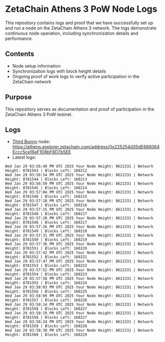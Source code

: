 # ZetaChain Athens 3 PoW Node Logs
This repository contains logs and proof that we have successfully set up and run a node on the ZetaChain Athens 3 network. The logs demonstrate continuous node operation, including synchronization details and performance.

## Contents
- Node setup information
- Synchronization logs with block height details
- Ongoing proof of work logs to verify active participation in the ZetaChain network

## Purpose
This repository serves as documentation and proof of participation in the ZetaChain Athens 3 PoW testnet.

## Logs

- [Third Bunny](https://thirdbunny.xyz/) node: https://athens.explorer.zetachain.com/address/0x225254d35dE666064Eccc5ce16eF1D8bF8D7b5EE
- Latest logs:
```
Wed Jan 29 03:56:48 PM UTC 2025 Your Node Height: 8621331 | Network Height: 8781543 | Blocks Left: 160212
Wed Jan 29 03:56:54 PM UTC 2025 Your Node Height: 8621331 | Network Height: 8781544 | Blocks Left: 160213
Wed Jan 29 03:56:59 PM UTC 2025 Your Node Height: 8621331 | Network Height: 8781545 | Blocks Left: 160214
Wed Jan 29 03:57:04 PM UTC 2025 Your Node Height: 8621331 | Network Height: 8781546 | Blocks Left: 160215
Wed Jan 29 03:57:10 PM UTC 2025 Your Node Height: 8621331 | Network Height: 8781547 | Blocks Left: 160216
Wed Jan 29 03:57:15 PM UTC 2025 Your Node Height: 8621331 | Network Height: 8781548 | Blocks Left: 160217
Wed Jan 29 03:57:20 PM UTC 2025 Your Node Height: 8621331 | Network Height: 8781548 | Blocks Left: 160217
Wed Jan 29 03:57:26 PM UTC 2025 Your Node Height: 8621331 | Network Height: 8781549 | Blocks Left: 160218
Wed Jan 29 03:57:31 PM UTC 2025 Your Node Height: 8621331 | Network Height: 8781550 | Blocks Left: 160219
Wed Jan 29 03:57:36 PM UTC 2025 Your Node Height: 8621331 | Network Height: 8781551 | Blocks Left: 160220
Wed Jan 29 03:57:42 PM UTC 2025 Your Node Height: 8621331 | Network Height: 8781552 | Blocks Left: 160221
Wed Jan 29 03:57:47 PM UTC 2025 Your Node Height: 8621331 | Network Height: 8781553 | Blocks Left: 160222
Wed Jan 29 03:57:52 PM UTC 2025 Your Node Height: 8621331 | Network Height: 8781554 | Blocks Left: 160223
Wed Jan 29 03:57:58 PM UTC 2025 Your Node Height: 8621331 | Network Height: 8781555 | Blocks Left: 160224
Wed Jan 29 03:58:03 PM UTC 2025 Your Node Height: 8621331 | Network Height: 8781556 | Blocks Left: 160225
Wed Jan 29 03:58:09 PM UTC 2025 Your Node Height: 8621331 | Network Height: 8781557 | Blocks Left: 160226
Wed Jan 29 03:58:14 PM UTC 2025 Your Node Height: 8621331 | Network Height: 8781558 | Blocks Left: 160227
Wed Jan 29 03:58:19 PM UTC 2025 Your Node Height: 8621331 | Network Height: 8781558 | Blocks Left: 160227
Wed Jan 29 03:58:24 PM UTC 2025 Your Node Height: 8621331 | Network Height: 8781559 | Blocks Left: 160228
Wed Jan 29 03:58:30 PM UTC 2025 Your Node Height: 8621331 | Network Height: 8781560 | Blocks Left: 160229
```
